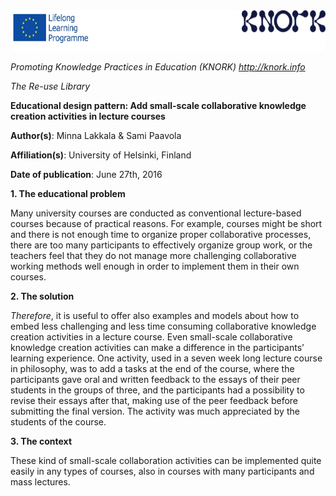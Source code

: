 <img src="images\53fd013f25bc132ef7e34dd36206fafc77119760/media/image01.png" width="624" height="65" />

*Promoting Knowledge Practices in Education (KNORK) http://knork.info*

*The Re-use Library*

**Educational design pattern: Add small-scale collaborative knowledge creation activities in lecture courses**

**Author(s)**: Minna Lakkala & Sami Paavola

**Affiliation(s)**: University of Helsinki, Finland

**Date of publication**: June 27th, 2016

**1. The educational problem**

Many university courses are conducted as conventional lecture-based courses because of practical reasons. For example, courses might be short and there is not enough time to organize proper collaborative processes, there are too many participants to effectively organize group work, or the teachers feel that they do not manage more challenging collaborative working methods well enough in order to implement them in their own courses.

**2. The solution**

*Therefore*, it is useful to offer also examples and models about how to embed less challenging and less time consuming collaborative knowledge creation activities in a lecture course. Even small-scale collaborative knowledge creation activities can make a difference in the participants’ learning experience. One activity, used in a seven week long lecture course in philosophy, was to add a tasks at the end of the course, where the participants gave oral and written feedback to the essays of their peer students in the groups of three, and the participants had a possibility to revise their essays after that, making use of the peer feedback before submitting the final version. The activity was much appreciated by the students of the course.

**3. The context**

These kind of small-scale collaboration activities can be implemented quite easily in any types of courses, also in courses with many participants and mass lectures.
